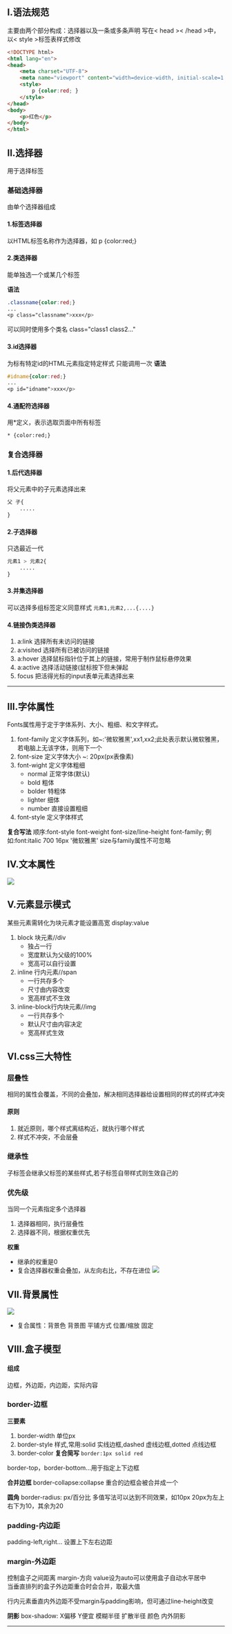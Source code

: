 ## I.语法规范
主要由两个部分构成：选择器以及一条或多条声明
写在< head >< /head >中，以< style >标签表样式修改
```html
<!DOCTYPE html>
<html lang="en">
<head>
    <meta charset="UTF-8">
    <meta name="viewport" content="width=device-width, initial-scale=1.0">
    <style>
        p {color:red; }
    </style>
</head>
<body>
    <p>红色</p>
</body>
</html>
```
## II.选择器
用于选择标签

### 基础选择器
由单个选择器组成

#### 1.标签选择器
以HTML标签名称作为选择器，如
p {color:red;}

#### 2.类选择器
能单独选一个或某几个标签

**语法**
```css
.classname{color:red;}
...
<p class="classname">xxx</p>
```
可以同时使用多个类名 class="class1 class2..."

#### 3.id选择器
为标有特定id的HTML元素指定特定样式
只能调用一次
**语法**
```css
#idname{color:red;}
...
<p id="idname">xxx</p>
```

#### 4.通配符选择器
用*定义，表示选取页面中所有标签
```html
* {color:red;}
```

### 复合选择器

#### 1.后代选择器
将父元素中的子元素选择出来

```css
父 子{
    .....
}
```

#### 2.子选择器
只选最近一代
```css
元素1 > 元素2{
    .....
}
```

#### 3.并集选择器
可以选择多组标签定义同意样式
```元素1,元素2,...{....}```

#### 4.链接伪类选择器

1. a:link  选择所有未访问的链接
2. a:visited 选择所有已被访问的链接
3. a:hover  选择鼠标指针位于其上的链接，常用于制作鼠标悬停效果
4. a:active 选择活动链接(鼠标按下但未弹起
5. focus 把活得光标的input表单元素选择出来
---

## III.字体属性
Fonts属性用于定于字体系列、大小、粗细、和文字样式。
1. font-family 定义字体系列，如~:'微软雅黑',xx1,xx2;此处表示默认微软雅黑，若电脑上无该字体，则用下一个
2. font-size 定义字体大小 ~: 20px(px表像素)
3. font-wight 定义字体粗细
   - normal 正常字体(默认)
   - bold 粗体
   - bolder 特粗体
   - lighter 细体
   - number 直接设置粗细
4. font-style 定义字体样式

**复合写法**
顺序:font-style font-weight font-size/line-height font-family;
例如:font:italic 700 16px '微软雅黑'
size与family属性不可忽略

## IV.文本属性
![](/img/css/textvalue.png)


## V.元素显示模式
某些元素需转化为块元素才能设置高宽
display:value
1. block 块元素//div
   - 独占一行
   - 宽度默认为父级的100%
   - 宽高可以自行设置
2. inline 行内元素//span
   - 一行共存多个
   - 尺寸由内容改变
   - 宽高样式不生效
3. inline-block行内块元素//img
   - 一行共存多个
   - 默认尺寸由内容决定
   - 宽高样式生效

## VI.css三大特性

### 层叠性

相同的属性会覆盖，不同的会叠加，解决相同选择器给设置相同的样式的样式冲突

#### 原则
1. 就近原则，哪个样式离结构近，就执行哪个样式
2. 样式不冲突，不会层叠

### 继承性
子标签会继承父标签的某些样式,若子标签自带样式则生效自己的

### 优先级
当同一个元素指定多个选择器
1. 选择器相同，执行层叠性
2. 选择器不同，根据权重优先

**权重**
- 继承的权重是0
- 复合选择器权重会叠加，从左向右比，不存在进位
![](/img/css/css_importantvalue.png)


## VII.背景属性

![](/img/css/background-img.png)

- 复合属性：背景色 背景图 平铺方式 位置/缩放 固定

## VIII.盒子模型

#### 组成
边框，外边距，内边距，实际内容

### border-边框
**三要素**
1. border-width 单位px
2. border-style 样式,常用:solid 实线边框,dashed 虚线边框,dotted 点线边框
3. border-color
**复合简写**
```border:1px solid red```

border-top，border-bottom...用于指定上下边框

**合并边框**
border-collapse:collapse 重合的边框会被合并成一个  

**圆角**
border-radius: px/百分比 
多值写法可以达到不同效果，如10px 20px为左上右下为10，其余为20

### padding-内边距
padding-left,right... 设置上下左右边距

### margin-外边距
控制盒子之间距离 margin-方向
value设为auto可以使用盒子自动水平居中  
当垂直排列的盒子外边距重合时会合并，取最大值  

行内元素垂直内外边距不受margin与padding影响，但可通过line-height改变  

**阴影**
box-shadow: X偏移 Y便宜 模糊半径 扩散半径 颜色 内外阴影


---